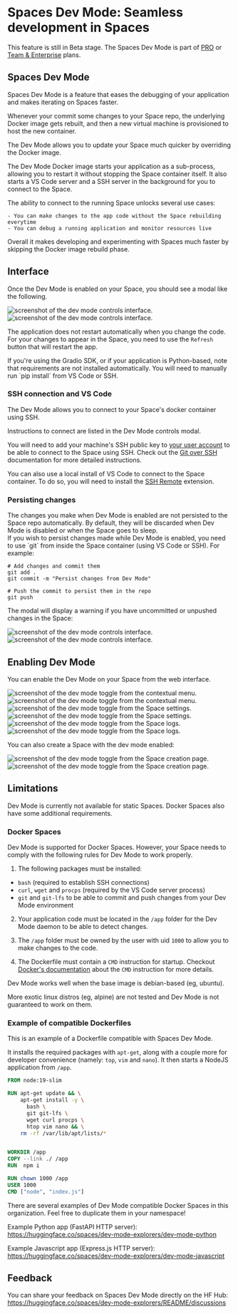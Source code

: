 # Spaces Dev Mode: Seamless development in Spaces

<Tip warning={true}>
This feature is still in Beta stage.
</Tip>

<Tip warning={true}>
The Spaces Dev Mode is part of <a href="https://huggingface.co/pro">PRO</a> or <a href="https://huggingface.co/enterprise">Team & Enterprise</a> plans.
</Tip>

## Spaces Dev Mode

Spaces Dev Mode is a feature that eases the debugging of your application and makes iterating on Spaces faster.

Whenever your commit some changes to your Space repo, the underlying Docker image gets rebuilt, and then a new virtual machine is provisioned to host the new container.

The Dev Mode allows you to update your Space much quicker by overriding the Docker image.

The Dev Mode Docker image starts your application as a sub-process, allowing you to restart it without stopping the Space container itself. It also starts a VS Code server and a SSH server in the background for you to connect to the Space.

The ability to connect to the running Space unlocks several use cases:

    - You can make changes to the app code without the Space rebuilding everytime
    - You can debug a running application and monitor resources live

Overall it makes developing and experimenting with Spaces much faster by skipping the Docker image rebuild phase.

## Interface

Once the Dev Mode is enabled on your Space, you should see a modal like the following.

<div class="flex justify-center" style="max-width: 550px">
<img class="block dark:hidden m-0!" src="https://huggingface.co/datasets/huggingface/documentation-images/resolve/main/hub/spaces-dev-mode/dev-mode-controls.png" alt="screenshot of the dev mode controls interface."/>
<img class="hidden dark:block m-0!" src="https://huggingface.co/datasets/huggingface/documentation-images/resolve/main/hub/spaces-dev-mode/dev-mode-controls-dark.png" alt="screenshot of the dev mode controls interface."/>
</div>

The application does not restart automatically when you change the code. For your changes to appear in the Space, you need to use the `Refresh` button that will restart the app.

<div class="alert alert-warning">
  If you're using the Gradio SDK, or if your application is Python-based, note that requirements are not installed automatically.
  You will need to manually run `pip install` from VS Code or SSH.
</div>

### SSH connection and VS Code

The Dev Mode allows you to connect to your Space's docker container using SSH.

Instructions to connect are listed in the Dev Mode controls modal.

You will need to add your machine's SSH public key to [your user account](https://huggingface.co/settings/keys) to be able to connect to the Space using SSH.
Check out the [Git over SSH](./security-git-ssh#add-a-ssh-key-to-your-account) documentation for more detailed instructions.

You can also use a local install of VS Code to connect to the Space container. To do so, you will need to install the [SSH Remote](https://marketplace.visualstudio.com/items?itemName=ms-vscode-remote.remote-ssh) extension.

### Persisting changes

<div class="alert alert-warning">
The changes you make when Dev Mode is enabled are not persisted to the Space repo automatically.
By default, they will be discarded when Dev Mode is disabled or when the Space goes to sleep.
</div>
If you wish to persist changes made while Dev Mode is enabled, you need to use `git` from inside the Space container (using VS Code or SSH). For example:

```shell
# Add changes and commit them
git add .
git commit -m "Persist changes from Dev Mode"

# Push the commit to persist them in the repo
git push
```

The modal will display a warning if you have uncommitted or unpushed changes in the Space:


<div class="flex justify-center" style="max-width: 550px">
<img class="block dark:hidden m-0!" src="https://huggingface.co/datasets/huggingface/documentation-images/resolve/main/hub/spaces-dev-mode/dev-mode-controls-uncommitted.png" alt="screenshot of the dev mode controls interface."/>
<img class="hidden dark:block m-0!" src="https://huggingface.co/datasets/huggingface/documentation-images/resolve/main/hub/spaces-dev-mode/dev-mode-controls-uncommitted-dark.png" alt="screenshot of the dev mode controls interface."/>
</div>

## Enabling Dev Mode

You can enable the Dev Mode on your Space from the web interface.

<div class="flex justify-center" style="max-width: 550px">
<img class="block dark:hidden m-0!" src="https://huggingface.co/datasets/huggingface/documentation-images/resolve/main/hub/spaces-dev-mode/dev-mode-enable-contextual.png" alt="screenshot of the dev mode toggle from the contextual menu."/>
<img class="hidden dark:block m-0!" src="https://huggingface.co/datasets/huggingface/documentation-images/resolve/main/hub/spaces-dev-mode/dev-mode-enable-contextual-dark.png" alt="screenshot of the dev mode toggle from the contextual menu."/>
</div>

<div class="flex justify-center" style="max-width: 550px">
<img class="block dark:hidden m-0!" src="https://huggingface.co/datasets/huggingface/documentation-images/resolve/main/hub/spaces-dev-mode/dev-mode-enable-settings.png" alt="screenshot of the dev mode toggle from the Space settings."/>
<img class="hidden dark:block m-0!" src="https://huggingface.co/datasets/huggingface/documentation-images/resolve/main/hub/spaces-dev-mode/dev-mode-enable-settings-dark.png" alt="screenshot of the dev mode toggle from the Space settings."/>
</div>

<div class="flex justify-center" style="max-width: 550px">
<img class="block dark:hidden m-0!" src="https://huggingface.co/datasets/huggingface/documentation-images/resolve/main/hub/spaces-dev-mode/dev-mode-enable-logs.png" alt="screenshot of the dev mode toggle from the Space logs."/>
<img class="hidden dark:block m-0!" src="https://huggingface.co/datasets/huggingface/documentation-images/resolve/main/hub/spaces-dev-mode/dev-mode-enable-logs-dark.png" alt="screenshot of the dev mode toggle from the Space logs."/>
</div>

You can also create a Space with the dev mode enabled:

<div class="flex justify-center" style="max-width: 550px">
<img class="block dark:hidden m-0!" src="https://huggingface.co/datasets/huggingface/documentation-images/resolve/main/hub/spaces-dev-mode/dev-mode-creation-enable.png" alt="screenshot of the dev mode toggle from the Space creation page."/>
<img class="hidden dark:block m-0!" src="https://huggingface.co/datasets/huggingface/documentation-images/resolve/main/hub/spaces-dev-mode/dev-mode-creation-enable-dark.png" alt="screenshot of the dev mode toggle from the Space creation page."/>
</div>


## Limitations

Dev Mode is currently not available for static Spaces. Docker Spaces also have some additional requirements.

### Docker Spaces

Dev Mode is supported for Docker Spaces. However, your Space needs to comply with the following rules for Dev Mode to work properly.

1. The following packages must be installed:

- `bash` (required to establish SSH connections)
- `curl`, `wget` and `procps` (required by the VS Code server process)
- `git` and `git-lfs` to be able to commit and push changes from your Dev Mode environment

2. Your application code must be located in the `/app` folder for the Dev Mode daemon to be able to detect changes.

3. The `/app` folder must be owned by the user with uid `1000` to allow you to make changes to the code.

4. The Dockerfile must contain a `CMD` instruction for startup. Checkout [Docker's documentation](https://docs.docker.com/reference/dockerfile/#cmd) about the `CMD` instruction for more details.

Dev Mode works well when the base image is debian-based (eg, ubuntu).

More exotic linux distros (eg, alpine) are not tested and Dev Mode is not guaranteed to work on them.

### Example of compatible Dockerfiles

This is an example of a Dockerfile compatible with Spaces Dev Mode.

It installs the required packages with `apt-get`, along with a couple more for developer convenience (namely: `top`, `vim` and `nano`).
It then starts a NodeJS application from `/app`.

```Dockerfile
FROM node:19-slim

RUN apt-get update && \
    apt-get install -y \
      bash \
      git git-lfs \
      wget curl procps \
      htop vim nano && \
    rm -rf /var/lib/apt/lists/*


WORKDIR /app
COPY --link ./ /app
RUN  npm i 

RUN chown 1000 /app
USER 1000
CMD ["node", "index.js"]
```

There are several examples of Dev Mode compatible Docker Spaces in this organization.
Feel free to duplicate them in your namespace!

Example Python app (FastAPI HTTP server): https://huggingface.co/spaces/dev-mode-explorers/dev-mode-python

Example Javascript app (Express.js HTTP server): https://huggingface.co/spaces/dev-mode-explorers/dev-mode-javascript


## Feedback

You can share your feedback on Spaces Dev Mode directly on the HF Hub: https://huggingface.co/spaces/dev-mode-explorers/README/discussions
